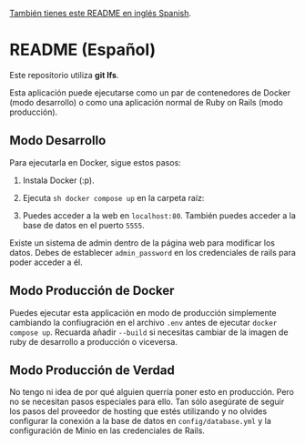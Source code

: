 [También tienes este README en inglés Spanish](README.md).

# README (Español)
Este repositorio utiliza **git lfs**.

Esta aplicación puede ejecutarse como un par de contenedores de Docker (modo desarrollo) o como una aplicación normal de Ruby on Rails (modo producción).  

## Modo Desarrollo  

Para ejecutarla en Docker, sigue estos pasos:  

1. Instala Docker (:p).  


3. Ejecuta ```sh docker compose up```  en la carpeta raíz:  

4. Puedes acceder a la web en `localhost:80`. También puedes acceder a la base de datos en el puerto `5555`.  

Existe un sistema de admin dentro de la página web para modificar los datos. Debes de establecer `admin_password` en los credenciales de rails para poder acceder a él.

## Modo Producción de Docker
Puedes ejecutar esta applicación en modo de producción simplemente cambiando la confiugración en el archivo `.env` antes de ejecutar `docker compose up`. Recuarda añadir `--build` si necesitas cambiar de la imagen de ruby de desarrollo a producción o viceversa.

## Modo Producción de Verdad  

No tengo ni idea de por qué alguien querría poner esto en producción. Pero no se necesitan pasos especiales para ello. Tan sólo asegúrate de seguir los pasos del proveedor de hosting que estés utilizando y no olvides configurar la conexión a la base de datos en `config/database.yml` y la configuración de Minio en las credenciales de Rails.







